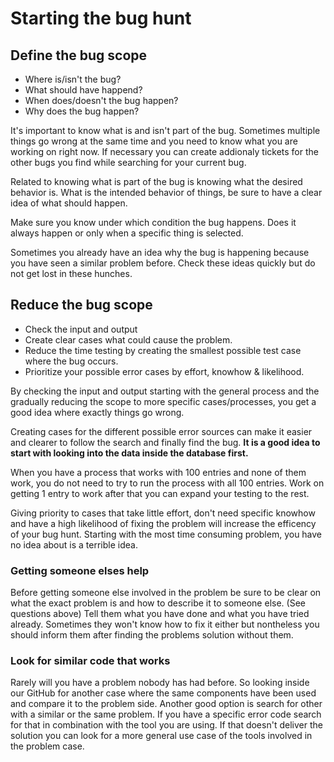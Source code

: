 # Starting the bug hunt


## Define the bug scope

- Where is/isn't the bug?
- What should have happend?
- When does/doesn't the bug happen?
- Why does the bug happen? 

It's important to know what is and isn't part of the bug. Sometimes multiple things go wrong at the same time and you need to know what you are working on right now.
If necessary you can create addionaly tickets for the other bugs you find while searching for your current bug.

Related to knowing what is part of the bug is knowing what the desired behavior is. What is the intended behavior of things, be sure to have a clear idea of what should happen.

Make sure you know under which condition the bug happens. Does it always happen or only when a specific thing is selected.

Sometimes you already have an idea why the bug is happening because you have seen a similar problem before. Check these ideas quickly but do not get lost in these hunches.


## Reduce the bug scope

- Check the input and output
- Create clear cases what could cause the problem.
- Reduce the time testing by creating the smallest possible test case where the bug occurs.
- Prioritize your possible error cases by effort, knowhow & likelihood.

By checking the input and output starting with the general process and the gradually reducing the scope to more specific cases/processes, you get a good idea where exactly things go wrong.

Creating cases for the different possible error sources can make it easier and clearer to follow the search and finally find the bug. **It is a good idea to start with looking
into the data inside the database first.**

When you have a process that works with 100 entries and none of them work, you do not need to try to run the process with all 100 entries. Work on getting 1 entry to work
after that you can expand your testing to the rest.

Giving priority to cases that take little effort, don't need specific knowhow and have a high likelihood of fixing the problem will increase the efficency of your bug hunt.
Starting with the most time consuming problem, you have no idea about is a terrible idea.


### Getting someone elses help

Before getting someone else involved in the problem be sure to be clear on what the exact problem is and how to describe it to someone else. (See questions above)
Tell them what you have done and what you have tried already.
Sometimes they won't know how to fix it either but nontheless you should inform them after finding the problems solution without them.


### Look for similar code that works

Rarely will you have a problem nobody has had before. So looking inside our GitHub for another case where the same components have been used and compare it to the problem side.
Another good option is search for other with a similar or the same problem. If you have a specific error code search for that in combination with the tool you are using.
If that doesn't deliver the solution you can look for a more general use case of the tools involved in the problem case.
